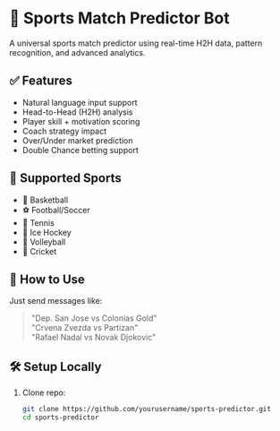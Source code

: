 # 🎯 Sports Match Predictor Bot

A universal sports match predictor using real-time H2H data, pattern recognition, and advanced analytics.

## ✅ Features

- Natural language input support
- Head-to-Head (H2H) analysis
- Player skill + motivation scoring
- Coach strategy impact
- Over/Under market prediction
- Double Chance betting support

## 🧠 Supported Sports

- 🏀 Basketball
- ⚽ Football/Soccer
- 🎾 Tennis
- 🏒 Ice Hockey
- 🏐 Volleyball
- 🏏 Cricket

## 🤖 How to Use

Just send messages like:

> "Dep. San Jose vs Colonias Gold"  
> "Crvena Zvezda vs Partizan"  
> "Rafael Nadal vs Novak Djokovic"

## 🛠️ Setup Locally

1. Clone repo:
   ```bash
   git clone https://github.com/yourusername/sports-predictor.git 
   cd sports-predictor